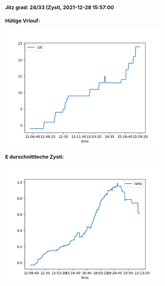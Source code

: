 ### Jitz grad: 24/33 (Zysti, 2021-12-28 15:57:00

### Hütige Vrlouf:
![Graph](Today.png)

### E durschnittleche Zysti:
![Graph](Zysti.png)